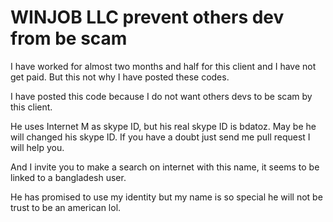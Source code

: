 # WINJOB LLC prevent others dev from be scam


I have worked for almost two months and half for this client and I have not get paid. But this not why I have posted these codes.


I have posted this code because I do not want others devs to be scam by this client. 


He uses Internet M as skype ID, but his real skype ID is bdatoz. May be he will changed his skype ID. If you have a doubt just send me pull request I will help you.


And I invite you to make a search on internet with this name, it seems to be linked to a bangladesh user. 


He has promised to use my identity but my name is so special he will not be trust to be an american lol.
